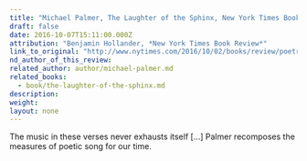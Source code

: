 ```yaml
---
title: "Michael Palmer, The Laughter of the Sphinx, New York Times Book Review"
draft: false
date: 2016-10-07T15:11:00.000Z
attribution: "Benjamin Hollander, *New York Times Book Review*"
link_to_original: "http://www.nytimes.com/2016/10/02/books/review/poetry-night-etel-adnan-ghostspeaking-peter-boyle.html?_r=0"
nd_author_of_this_review:
related_author: author/michael-palmer.md
related_books:
  - book/the-laughter-of-the-sphinx.md
description:
weight:
layout: none
---
```

The music in these verses never exhausts itself […] Palmer recomposes the measures of poetic song for our time.


